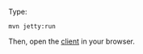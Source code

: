 Type:

```
mvn jetty:run
```

Then, open the [client](http://jsbin.com/rumecasinocu/1/watch?js,console) in your browser.